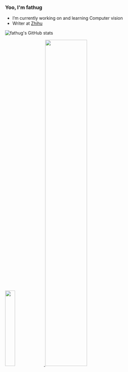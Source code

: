 ### Yoo, I'm fathug

- I’m currently working on and learning Computer vision  
- Writer at [Zhihu](https://www.zhihu.com/people/xiao-le-jiu-hao-4)  

![fathug's GitHub stats](https://github-readme-stats.vercel.app/api?username=fathug&theme=buefy&show_icons=true?count_private=true)  

<div>
  <a href="https://github.com/vn7n24fzkq/github-profile-summary-cards">
    <img src="https://github-profile-summary-cards.vercel.app/api/cards/repos-per-language?username=fathug&theme=github" width="25%" />
  </a>
  <a href="https://github.com/vn7n24fzkq/github-profile-summary-cards">
    <img src="https://github-profile-summary-cards.vercel.app/api/cards/profile-details?username=fathug&theme=github" width="52%" />
  </a>
</div>



<!--
以下内容被注释
部分内容参考：https://github.com/SeptemberHX

**fathug/fathug** is a ✨ _special_ ✨ repository because its `README.md` (this file) appears on your GitHub profile.

Here are some ideas to get you started:

- 🔭 I’m currently working on ...
- 🌱 I’m currently learning ...
- 👯 I’m looking to collaborate on ...
- 🤔 I’m looking for help with ...
- 💬 Ask me about ...
- 📫 How to reach me: ...
- 😄 Pronouns: ...
- ⚡ Fun fact: ...
-->
